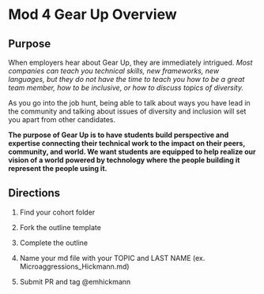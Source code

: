 # Mod 4 Gear Up Overview

## Purpose

When employers hear about Gear Up, they are immediately intrigued.  <i>Most companies can teach you technical skills, new frameworks, new languages, but they do not have the time to teach you how to be a great team member, how to be inclusive, or how to discuss topics of diversity.</i>

As you go into the job hunt, being able to talk about ways you have lead in the community and talking about issues of diversity and inclusion will set you apart from other candidates. 

<b>The purpose of Gear Up is to have students build perspective and expertise connecting their technical work to the impact on their peers, community, and world. We want students are equipped to help realize our vision of a world powered by technology where the people building it represent the people using it.</b>


## Directions

  1) Find your cohort folder
  
  2) Fork the outline template

  3) Complete the outline 

  4) Name your md file with your TOPIC and LAST NAME (ex.   Microaggressions_Hickmann.md)

  4) Submit PR and tag @emhickmann
